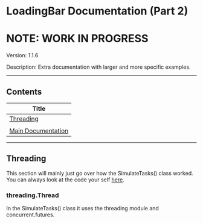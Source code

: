 # LoadingBar Documentation (Part 2)

# NOTE: WORK IN PROGRESS

Version: 1.1.6

Description: Extra documentation with larger and more specific examples.

___

## Contents

| Title |
|-|
| [Threading](#Threading) |
||
| [Main Documentation](https://github.com/flamechain/Modules.git) |

___

## Threading

This section will mainly just go over how the SimulateTasks() class worked. You can always look at the code your self [here](https://github.com/flamechain/Modules.git).

### threading.Thread

In the SimulateTasks() class it uses the threading module and concurrent.futures.
